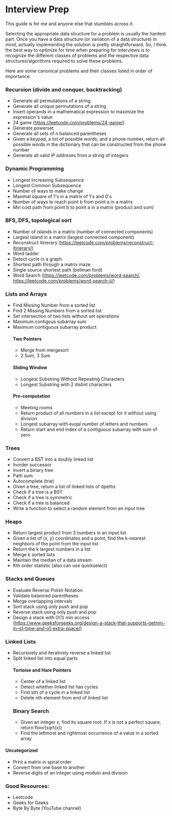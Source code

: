 # Interview Prep

This guide is for me and anyone else that stumbles across it.

Selecting the appropriate data structure for a problem is usually the hardest part. Once you have a data structure (or variation of a data structure) in mind, actually implementing the solution is pretty straightforward. So, I think the best way to optimize for time when preparing for interviews is to recognize the different classes of problems and the respective data structures/algorithms required to solve these problems. 

Here are some canonical problems and their classes listed in order of importance:

### Recursion (divide and conquer, backtracking)
- Generate all permutations of a string
- Generate all unique permutations of a string
- Insert operands in a mathematical expression to maximize the expression's value
- 24 game (https://leetcode.com/problems/24-game/)
- Generate powerset
- Generate all sets of n balanced parentheses
- Given a keypad, a list of possible words, and a phone number, return all possible words in the dictionary that can be constructed from the phone number
- Generate all valid IP addreses from a string of integers

### Dynamic Programming
- Longest Increasing Subsequence
- Longest Common Subsequence
- Number of ways to make change
- Maximal square of 1's in a matrix of 1's and 0's
- Number of ways to reach point b from point a in a matrix
- Min cost path from point b to point a in a matrix (product and sum)

### BFS, DFS, topological sort
- Number of islands in a matrix (number of connected components)
- Largest island in a matrix (largest connected component)
- Reconstruct itinerary (https://leetcode.com/problems/reconstruct-itinerary/)
- Word ladder
- Detect cycle in a graph
- Shortest path through a matrix maze
- Single source shortest path (bellman ford)
- Word Search (https://leetcode.com/problems/word-search/, https://leetcode.com/problems/word-search-ii/)

### Lists and Arrays
- Find Missing Number from a sorted list
- Find 2 Missing Numbers from a sorted list
- Set intersection of two lists without set operations 
- Maximum contigous subarray sum
- Maximum contiguous subarray product
    #### Two Pointers
    - Merge from mergesort
    - 2 Sum, 3 Sum
    #### Sliding Window
    - Longest Substring Without Repeating Characters
    - Longest Substring with 2 distint characters
    #### Pre-computation
    - Meeting rooms
    - Return product of all numbers in a list except for it without using division
    - Longest subarray with euqal number of letters and numbers
    - Return start and end index of a contiguous subarray with sum of zero

### Trees
- Convert a BST into a doubly linked list
- Inorder successor
- Invert a binary tree
- Path sum
- Autocomplete (trie)
- Given a tree, return a list of linked lists of dpeths
- Check if a tree is a BST
- Check if a tree is symmetric
- Check if a tree is balanced
- Write a function to select a random element from an input tree

### Heaps
- Return largest product from 3 numbers in an input list
- Given a list of (x, y) coordinates and a point, find the k-nearest neighbors of the point from the input list
- Return the k largest numbers in a list
- Merge k sorted lists
- Maintain the median of a data stream
- Kth order statistic (also can use quickselect)

### Stacks and Queues
- Evaluate Reverse Polish Notation
- Validate balanced parentheses 
- Merge overlapping intervals
- Sort stack using only push and pop
- Reverse stack using only push and pop
- Design a stack with O(1) min access (https://www.geeksforgeeks.org/design-a-stack-that-supports-getmin-in-o1-time-and-o1-extra-space/)

### Linked Lists
- Recursively and iteratively reverse a linked list
- Split linked list into equal parts
    #### Tortoise and Hare Pointers
    - Center of a linked list
    - Detect whether linked list has cycles
    - Find strt of a cycle in a linked list
    - Delete nth element from end of linked list 
    ### Binary Search
    - Given an integer x, find its square root. If x is not a perfect square, return floor(sqrt(x))
    - Find the leftmost and rightmost occurrence of a value in a sorted array

#### Uncategorized
- Print a matrix in spiral order
- Convert from one base to another
- Reverse digits of an integer using modulo and division

### Good Resources:
- Leetcode
- Geeks for Geeks
- Byte By Byte (YouTube channel)